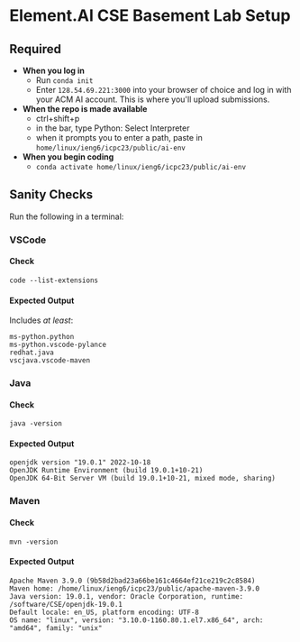 # Element.AI CSE Basement Lab Setup

## Required

- **When you log in**
  - Run `conda init`
  - Enter `128.54.69.221:3000` into your browser of choice and log in with your ACM AI account. This is where you'll upload submissions.
- **When the repo is made available**
  - ctrl+shift+p
  - in the bar, type Python: Select Interpreter
  - when it prompts you to enter a path, paste in `home/linux/ieng6/icpc23/public/ai-env`
- **When you begin coding**
  - `conda activate home/linux/ieng6/icpc23/public/ai-env`


## Sanity Checks

Run the following in a terminal:

### VSCode
#### Check
```
code --list-extensions
```
#### Expected Output
Includes *at least*:
```
ms-python.python
ms-python.vscode-pylance
redhat.java
vscjava.vscode-maven
```

### Java
#### Check
```
java -version
```
#### Expected Output
```
openjdk version "19.0.1" 2022-10-18
OpenJDK Runtime Environment (build 19.0.1+10-21)
OpenJDK 64-Bit Server VM (build 19.0.1+10-21, mixed mode, sharing)
```

### Maven
#### Check
```
mvn -version
```
#### Expected Output
```
Apache Maven 3.9.0 (9b58d2bad23a66be161c4664ef21ce219c2c8584)
Maven home: /home/linux/ieng6/icpc23/public/apache-maven-3.9.0
Java version: 19.0.1, vendor: Oracle Corporation, runtime: /software/CSE/openjdk-19.0.1
Default locale: en_US, platform encoding: UTF-8
OS name: "linux", version: "3.10.0-1160.80.1.el7.x86_64", arch: "amd64", family: "unix"
```